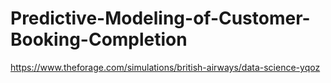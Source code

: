 # Predictive-Modeling-of-Customer-Booking-Completion
https://www.theforage.com/simulations/british-airways/data-science-yqoz
